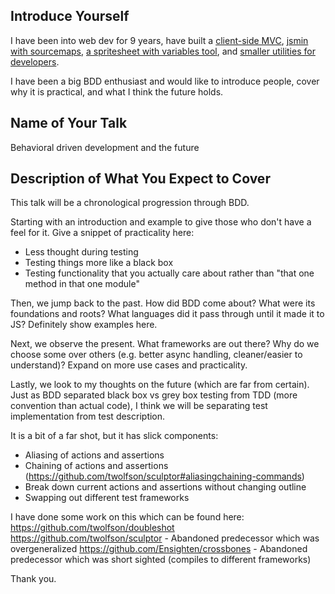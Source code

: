 Introduce Yourself
------------------
I have been into web dev for 9 years, have built a [client-side MVC][halo], [jsmin with sourcemaps][jsmin], [a spritesheet with variables tool][spritesmith], and [smaller utilities for developers][projects].

I have been a big BDD enthusiast and would like to introduce people, cover why it is practical, and what I think the future holds.

[halo]: https://github.com/Ensighten/Halo
[jsmin]:https://github.com/twolfson/grunt-jsmin-sourcemap
[spritesmith]: https://github.com/Ensighten/grunt-spritesmith
[projects]: http://twolfson.com/projects


Name of Your Talk
-----------------
Behavioral driven development and the future


Description of What You Expect to Cover
---------------------------------------
This talk will be a chronological progression through BDD.

Starting with an introduction and example to give those who don't have a feel for it. Give a snippet of practicality here:

- Less thought during testing
- Testing things more like a black box
- Testing functionality that you actually care about rather than "that one method in that one module"

Then, we jump back to the past. How did BDD come about? What were its foundations and roots? What languages did it pass through until it made it to JS? Definitely show examples here.

Next, we observe the present. What frameworks are out there? Why do we choose some over others (e.g. better async handling, cleaner/easier to understand)? Expand on more use cases and practicality.

Lastly, we look to my thoughts on the future (which are far from certain). Just as BDD separated black box vs grey box testing from TDD (more convention than actual code), I think we will be separating test implementation from test description.

It is a bit of a far shot, but it has slick components:

- Aliasing of actions and assertions
- Chaining of actions and assertions (https://github.com/twolfson/sculptor#aliasingchaining-commands)
- Break down current actions and assertions without changing outline
- Swapping out different test frameworks

I have done some work on this which can be found here:
https://github.com/twolfson/doubleshot
https://github.com/twolfson/sculptor - Abandoned predecessor which was overgeneralized
https://github.com/Ensighten/crossbones - Abandoned predecessor which was short sighted (compiles to different frameworks)

Thank you.